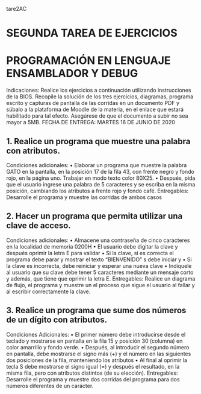  tare2AC
# SEGUNDA TAREA DE EJERCICIOS
# PROGRAMACIÓN EN LENGUAJE ENSAMBLADOR Y DEBUG

Indicaciones: Realice los ejercicios a continuación utilizando instrucciones de la BIOS. Recopile la solución de
los tres ejercicios, diagramas, programa escrito y capturas de pantalla de las corridas en un documento PDF y
súbalo a la plataforma de Moodle de la materia, en el enlace que estará habilitado para tal efecto. Asegúrese
de que el documento a subir no sea mayor a 5MB.
FECHA DE ENTREGA: MARTES 16 DE JUNIO DE 2020

## 1. Realice un programa que muestre una palabra con atributos.
Condiciones adicionales:
• Elaborar un programa que muestre la palabra GATO en la pantalla, en la posición 17 de la fila 43, con
frente negro y fondo rojo, en la página uno. Trabajar en modo texto color 80X25.
• Después, pida que el usuario ingrese una palabra de 5 caracteres y se escriba en la misma posición,
cambiando los atributos a frente rojo y fondo café.
Entregables: Desarrolle el programa y muestre las corridas de ambos casos

## 2. Hacer un programa que permita utilizar una clave de acceso.
Condiciones adicionales:
• Almacene una contraseña de cinco caracteres en la localidad de memoria 0200H
• El usuario debe digitar la clave y después oprimir la letra E para validar
• Si la clave, si es correcta el programa debe parar y mostrar el texto “BIENVENIDO” s debe iniciar y
• Si la clave es incorrecta, debe reiniciar y esperar una nueva clave
• Indíquele al usuario que su clave debe tener 5 caracteres mediante un mensaje corto y además, que
tiene que oprimir la letra E.
Entregables: Realice un diagrama de flujo, el programa y muestre un el proceso que sigue el usuario al fallar
y al escribir correctamente la clave.

## 3. Realice un programa que sume dos números de un dígito con atributos.
Condiciones Adicionales:
• El primer número debe introducirse desde el teclado y mostrarse en pantalla en la fila 15 y posición
30 (columna) en color amarrillo y fondo verde.
• Después, al introducir el segundo número en pantalla, debe mostrarse el signo más (+) y el número en
las siguientes dos posiciones de la fila, manteniendo los atributos
• Al final al oprimir la tecla S debe mostrarse el signo igual (=) y después el resultado, en la misma fila,
pero con atributos distintos (de su elección).
Entregables: Desarrolle el programa y muestre dos corridas del programa para dos números diferentes de
un carácter.
